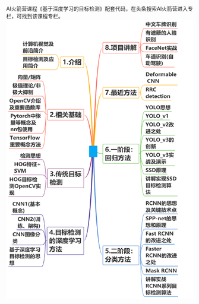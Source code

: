 AI火箭营课程《基于深度学习的目标检测》配套代码，在头条搜索AI火箭营进入专栏，可找到该课程专栏。
![image](https://github.com/AI-Rocket-Camp/ObjectDetection/blob/master/images/目标检测大纲.png)

